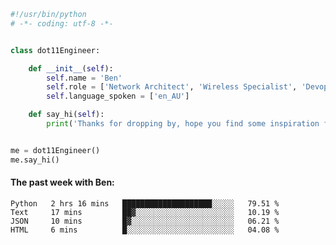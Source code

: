 ```python
#!/usr/bin/python
# -*- coding: utf-8 -*-


class dot11Engineer:

    def __init__(self):
        self.name = 'Ben'
        self.role = ['Network Architect', 'Wireless Specialist', 'Devops Engineer']
        self.language_spoken = ['en_AU']

    def say_hi(self):
        print('Thanks for dropping by, hope you find some inspiration from my work.')


me = dot11Engineer()
me.say_hi()
```

#### The past week with Ben:
<!--START_SECTION:waka-->

```text
Python   2 hrs 16 mins   ████████████████████░░░░░   79.51 %
Text     17 mins         ██▓░░░░░░░░░░░░░░░░░░░░░░   10.19 %
JSON     10 mins         █▓░░░░░░░░░░░░░░░░░░░░░░░   06.21 %
HTML     6 mins          █░░░░░░░░░░░░░░░░░░░░░░░░   04.08 %
```

<!--END_SECTION:waka-->  



